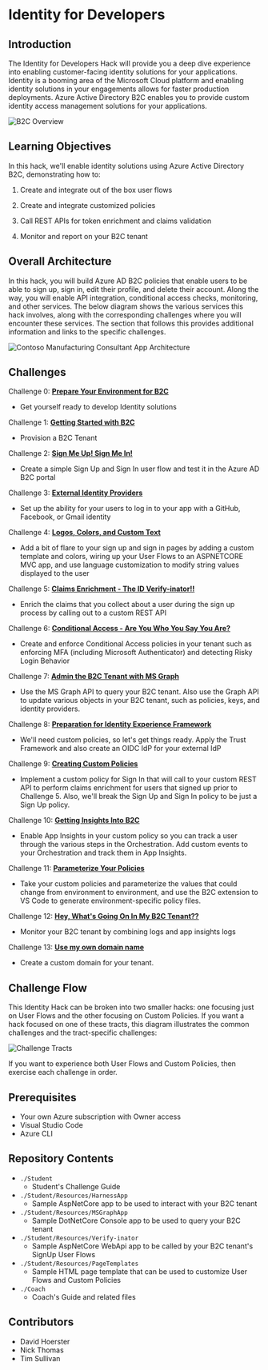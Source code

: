 # Identity for Developers

## Introduction

The Identity for Developers Hack will provide you a deep dive experience into enabling customer-facing identity solutions for your applications. Identity is a booming area of the Microsoft Cloud platform and enabling identity solutions in your engagements allows for faster production deployments. Azure Active Directory B2C enables you to provide custom identity access management solutions for your applications.


![B2C Overview](https://docs.microsoft.com/en-us/azure/active-directory-b2c/media/overview/scenario-singlesignon.png)
## Learning Objectives

In this hack, we'll enable identity solutions using Azure Active Directory B2C, demonstrating how to:

  1. Create and integrate out of the box user flows

  2. Create and integrate customized policies

  3. Call REST APIs for token enrichment and claims validation

  4. Monitor and report on your B2C tenant

## Overall Architecture

In this hack, you will build Azure AD B2C policies that enable users to be able to sign up, sign in, edit their profile, and delete their account. Along the way, you will enable API integration, conditional access checks, monitoring, and other services. The below diagram shows the various services this hack involves, along with the corresponding challenges where you will encounter these services. The section that follows this provides additional information and links to the specific challenges.

![Contoso Manufacturing Consultant App Architecture](./Images/Azure_AD_B2C_WTH_Final_Design.png)
## Challenges

Challenge 0: **[Prepare Your Environment for B2C](Student/00-pre-reqs.md)**

- Get yourself ready to develop Identity solutions

Challenge 1: **[Getting Started with B2C](Student/01-provision-b2c.md)**

- Provision a B2C Tenant

Challenge 2: **[Sign Me Up! Sign Me In!](Student/02-susi.md)**

- Create a simple Sign Up and Sign In user flow and test it in the Azure AD B2C portal

Challenge 3: **[External Identity Providers](Student/03-external-idp.md)**

- Set up the ability for your users to log in to your app with a GitHub, Facebook, or Gmail identity

Challenge 4: **[Logos, Colors, and Custom Text](Student/04-l14n.md)**

- Add a bit of flare to your sign up and sign in pages by adding a custom template and colors, wiring up your User Flows to an ASPNETCORE MVC app, and use language customization to modify string values displayed to the user

Challenge 5: **[Claims Enrichment - The ID Verify-inator!!](Student/05-claims-enrichment.md)**

- Enrich the claims that you collect about a user during the sign up process by calling out to a custom REST API

Challenge 6: **[Conditional Access - Are You Who You Say You Are?](Student/06-conditional-access.md)**

- Create and enforce Conditional Access policies in your tenant such as enforcing MFA (including Microsoft Authenticator) and detecting Risky Login Behavior

Challenge 7: **[Admin the B2C Tenant with MS Graph](Student/07-admin-graph.md)**

- Use the MS Graph API to query your B2C tenant. Also use the Graph API to update various objects in your B2C tenant, such as policies, keys, and identity providers.

Challenge 8: **[Preparation for Identity Experience Framework](Student/08-prepare-ief.md)**

- We'll need custom policies, so let's get things ready. Apply the Trust Framework and also create an OIDC IdP for your external IdP

Challenge 9: **[Creating Custom Policies](Student/09-custom-policy.md)**

- Implement a custom policy for Sign In that will call to your custom REST API to perform claims enrichment for users that signed up prior to Challenge 5. Also, we'll break the Sign Up and Sign In policy to be just a Sign Up policy.

Challenge 10: **[Getting Insights Into B2C](Student/10-appinsights.md)**

- Enable App Insights in your custom policy so you can track a user through the various steps in the Orchestration. Add custom events to your Orchestration and track them in App Insights.

Challenge 11: **[Parameterize Your Policies](Student/11-parameterize.md)**

- Take your custom policies and parameterize the values that could change from environment to environment, and use the B2C extension to VS Code to generate environment-specific policy files.

Challenge 12: **[Hey, What's Going On In My B2C Tenant??](Student/12-monitor.md)**

- Monitor your B2C tenant by combining logs and app insights logs

Challenge 13: **[Use my own domain name](./13-customdomains.md)**

- Create a custom domain for your tenant.

## Challenge Flow

This Identity Hack can be broken into two smaller hacks: one focusing just on User Flows and the other focusing on Custom Policies. If you want a hack focused on one of these tracts, this diagram illustrates the common challenges and the tract-specific challenges:

![Challenge Tracts](./Images/Challenge_Flow_WTH.png)

If you want to experience both User Flows and Custom Policies, then exercise each challenge in order.
## Prerequisites

- Your own Azure subscription with Owner access
- Visual Studio Code
- Azure CLI

## Repository Contents

- `./Student`
  - Student's Challenge Guide
- `./Student/Resources/HarnessApp`
  - Sample AspNetCore app to be used to interact with your B2C tenant
- `./Student/Resources/MSGraphApp`
  - Sample DotNetCore Console app to be used to query your B2C tenant
- `./Student/Resources/Verify-inator`
  - Sample AspNetCore WebApi app to be called by your B2C tenant's SignUp User Flows
- `./Student/Resources/PageTemplates`
  - Sample HTML page template that can be used to customize User Flows and Custom Policies
- `./Coach`
  - Coach's Guide and related files

## Contributors

- David Hoerster
- Nick Thomas
- Tim Sullivan
